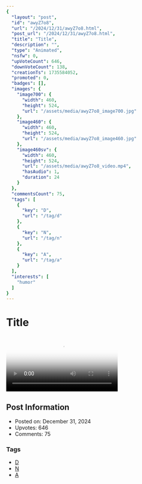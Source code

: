 ```yaml
---
{
  "layout": "post",
  "id": "awyZ7o8",
  "url": "/2024/12/31/awyZ7o8.html",
  "post_url": "/2024/12/31/awyZ7o8.html",
  "title": "Title",
  "description": "",
  "type": "Animated",
  "nsfw": 0,
  "upVoteCount": 646,
  "downVoteCount": 138,
  "creationTs": 1735584052,
  "promoted": 0,
  "badges": [],
  "images": {
    "image700": {
      "width": 460,
      "height": 524,
      "url": "/assets/media/awyZ7o8_image700.jpg"
    },
    "image460": {
      "width": 460,
      "height": 524,
      "url": "/assets/media/awyZ7o8_image460.jpg"
    },
    "image460sv": {
      "width": 460,
      "height": 524,
      "url": "/assets/media/awyZ7o8_video.mp4",
      "hasAudio": 1,
      "duration": 24
    }
  },
  "commentsCount": 75,
  "tags": [
    {
      "key": "D",
      "url": "/tag/d"
    },
    {
      "key": "N",
      "url": "/tag/n"
    },
    {
      "key": "A",
      "url": "/tag/a"
    }
  ],
  "interests": [
    "humor"
  ]
}
---
```


# Title

<video controls playsinline loop poster="/assets/media/awyZ7o8_image460.jpg">
  <source src="/assets/media/awyZ7o8_video.mp4" type="video/mp4">
  Your browser does not support the video tag.
</video>

## Post Information

- Posted on: December 31, 2024
- Upvotes: 646
- Comments: 75

### Tags

- [D](/tag/D)
- [N](/tag/N)
- [A](/tag/A)
